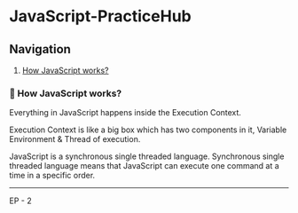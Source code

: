# JavaScript-PracticeHub

## Navigation

1. [How JavaScript works? ](#how-javascript-works)


### 📌 How JavaScript works?

Everything in JavaScript happens inside the Execution Context. 

Execution Context is like a big box which has two components in it, Variable Environment & Thread of execution. 

JavaScript is a synchronous single threaded language. Synchronous single threaded language means that JavaScript can execute one command at a time in a specific order. 

---

EP - 2
